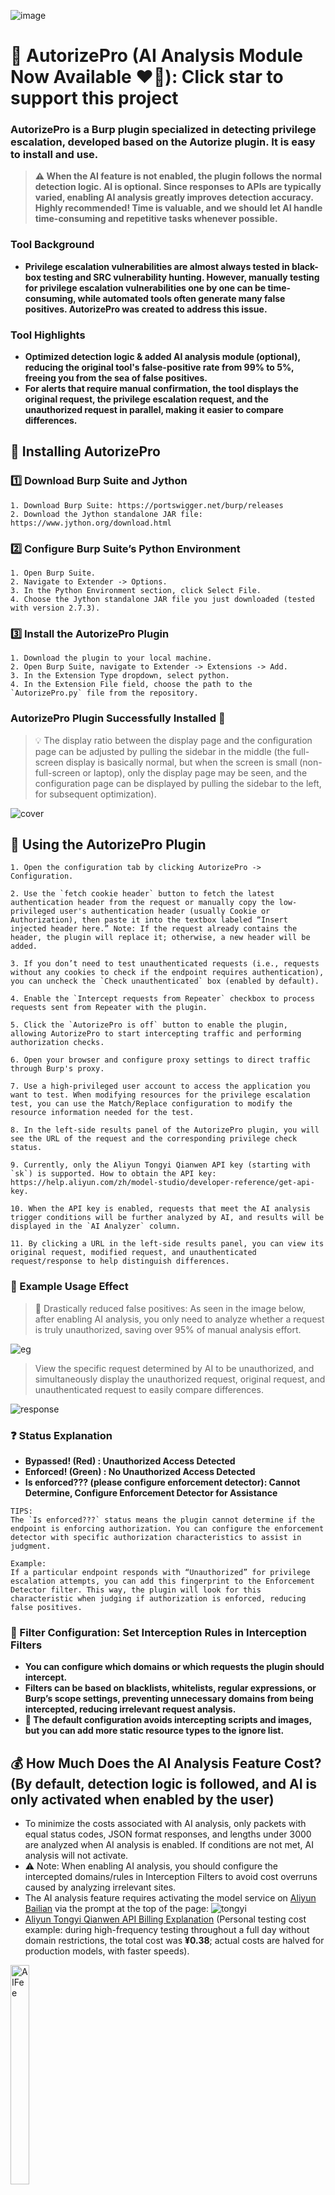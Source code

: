 ![image](https://github.com/user-attachments/assets/e61f8069-f775-419d-b020-37d0f0ee1227)

# 🧿 AutorizePro (AI Analysis Module Now Available ❤️‍🔥):  Click star to support this project
### AutorizePro is a Burp plugin specialized in detecting privilege escalation, developed based on the Autorize plugin. It is easy to install and use.
> **⚠️ When the AI feature is not enabled, the plugin follows the normal detection logic. AI is optional. Since responses to APIs are typically varied, enabling AI analysis greatly improves detection accuracy. Highly recommended! Time is valuable, and we should let AI handle time-consuming and repetitive tasks whenever possible.**

### Tool Background
- **Privilege escalation vulnerabilities are almost always tested in black-box testing and SRC vulnerability hunting. However, manually testing for privilege escalation vulnerabilities one by one can be time-consuming, while automated tools often generate many false positives. AutorizePro was created to address this issue.**

### Tool Highlights
- **Optimized detection logic & added AI analysis module (optional), reducing the original tool's false-positive rate from 99% to 5%, freeing you from the sea of false positives.**
- **For alerts that require manual confirmation, the tool displays the original request, the privilege escalation request, and the unauthorized request in parallel, making it easier to compare differences.**

## 🔧 Installing AutorizePro
### 1️⃣ Download Burp Suite and Jython

    1. Download Burp Suite: https://portswigger.net/burp/releases
    2. Download the Jython standalone JAR file: https://www.jython.org/download.html

### 2️⃣ Configure Burp Suite’s Python Environment

	1. Open Burp Suite.
	2. Navigate to Extender -> Options.
	3. In the Python Environment section, click Select File.
	4. Choose the Jython standalone JAR file you just downloaded (tested with version 2.7.3).

### 3️⃣ Install the AutorizePro Plugin
	1. Download the plugin to your local machine.
    2. Open Burp Suite, navigate to Extender -> Extensions -> Add.
    3. In the Extension Type dropdown, select python.
    4. In the Extension File field, choose the path to the `AutorizePro.py` file from the repository.

### AutorizePro Plugin Successfully Installed 🎉
> 💡 The display ratio between the display page and the configuration page can be adjusted by pulling the sidebar in the middle (the full-screen display is basically normal, but when the screen is small (non-full-screen or laptop), only the display page may be seen, and the configuration page can be displayed by pulling the sidebar to the left, for subsequent optimization).

![cover](imgs/cover.png)

## 🔫 Using the AutorizePro Plugin
    1. Open the configuration tab by clicking AutorizePro -> Configuration.

    2. Use the `fetch cookie header` button to fetch the latest authentication header from the request or manually copy the low-privileged user's authentication header (usually Cookie or Authorization), then paste it into the textbox labeled “Insert injected header here.” Note: If the request already contains the header, the plugin will replace it; otherwise, a new header will be added.

    3. If you don’t need to test unauthenticated requests (i.e., requests without any cookies to check if the endpoint requires authentication), you can uncheck the `Check unauthenticated` box (enabled by default).

    4. Enable the `Intercept requests from Repeater` checkbox to process requests sent from Repeater with the plugin.

    5. Click the `AutorizePro is off` button to enable the plugin, allowing AutorizePro to start intercepting traffic and performing authorization checks.

    6. Open your browser and configure proxy settings to direct traffic through Burp's proxy.

    7. Use a high-privileged user account to access the application you want to test. When modifying resources for the privilege escalation test, you can use the Match/Replace configuration to modify the resource information needed for the test.

    8. In the left-side results panel of the AutorizePro plugin, you will see the URL of the request and the corresponding privilege check status.

    9. Currently, only the Aliyun Tongyi Qianwen API key (starting with `sk`) is supported. How to obtain the API key: https://help.aliyun.com/zh/model-studio/developer-reference/get-api-key.

    10. When the API key is enabled, requests that meet the AI analysis trigger conditions will be further analyzed by AI, and results will be displayed in the `AI Analyzer` column.

    11. By clicking a URL in the left-side results panel, you can view its original request, modified request, and unauthenticated request/response to help distinguish differences.

### 🌠 Example Usage Effect
> 🌟 Drastically reduced false positives: As seen in the image below, after enabling AI analysis, you only need to analyze whether a request is truly unauthorized, saving over 95% of manual analysis effort.

![eg](imgs/eg.png)
> View the specific request determined by AI to be unauthorized, and simultaneously display the unauthorized request, original request, and unauthenticated request to easily compare differences.

![response](imgs/response.png)

### ❓ Status Explanation
- **Bypassed! (Red) : Unauthorized Access Detected**
- **Enforced! (Green) : No Unauthorized Access Detected**
- **Is enforced??? (please configure enforcement detector): Cannot Determine, Configure Enforcement Detector for Assistance**

```angular2html
TIPS:
The `Is enforced???` status means the plugin cannot determine if the endpoint is enforcing authorization. You can configure the enforcement detector with specific authorization characteristics to assist in judgment.

Example:
If a particular endpoint responds with “Unauthorized” for privilege escalation attempts, you can add this fingerprint to the Enforcement Detector filter. This way, the plugin will look for this characteristic when judging if authorization is enforced, reducing false positives.
```

### 🚰 Filter Configuration: Set Interception Rules in Interception Filters

- **You can configure which domains or which requests the plugin should intercept.**
- **Filters can be based on blacklists, whitelists, regular expressions, or Burp’s scope settings, preventing unnecessary domains from being intercepted, reducing irrelevant request analysis.**
- **🌟 The default configuration avoids intercepting scripts and images, but you can add more static resource types to the ignore list.**

## 💰 How Much Does the AI Analysis Feature Cost? (By default, detection logic is followed, and AI is only activated when enabled by the user)
- To minimize the costs associated with AI analysis, only packets with equal status codes, JSON format responses, and lengths under 3000 are analyzed when AI analysis is enabled. If conditions are not met, AI analysis will not activate.  
- ⚠️ Note: When enabling AI analysis, you should configure the intercepted domains/rules in Interception Filters to avoid cost overruns caused by analyzing irrelevant sites.
- The AI analysis feature requires activating the model service on [Aliyun Bailian](https://bailian.console.aliyun.com/#/home) via the prompt at the top of the page:
![tongyi](imgs/tongyi.png)
- [Aliyun Tongyi Qianwen API Billing Explanation](https://help.aliyun.com/zh/model-studio/billing-for-model-studio) (Personal testing cost example: during high-frequency testing throughout a full day without domain restrictions, the total cost was **¥0.38**; actual costs are halved for production models, with faster speeds).
<p>
    <img alt="AIFee" src="https://suleo.wang/img/AutorizePro/ai_fee.jpg" width="30%" height="30%" style="max-width:20%;">
</p>

## ⛪ Discussion
* Bug reports or feature suggestions [Click Here](https://github.com/sule01u/AutorizePro/issues)
* PRs Welcome
* WeChat Public Account: **Scan to follow Bù Dǒng Ānquán for more security insights**
<p>
    <img alt="QR-code" src="https://suleo.wang/img/mine.png" width="30%" height="30%" style="max-width:20%;">
</p>

## 🤗 Acknowledgments
**This product is developed based on the [Autorize](https://github.com/Quitten/Autorize) plugin. Thanks to Barak Tawily.**

## 📑 Licenses

The following disclaimer is added in addition to the original agreement. If there is a conflict with the original agreement, the disclaimer takes precedence.

<u>When using this tool for detection, you must ensure that the behavior complies with local laws and regulations, and you have obtained sufficient authorization. Unauthorized penetration testing is prohibited. Unauthorized penetration testing after secondary development is also prohibited.

If any illegal activity occurs during the use of this tool, you will be solely responsible for the consequences. The developer will not bear any legal or joint liability.</u>

Before using this tool, you must carefully read and fully understand the terms. Limitations, disclaimers, or other clauses involving significant rights and interests may be highlighted with bold or underlined text to draw your attention. Unless you have fully read, understood, and accepted all the terms of this agreement, please do not use this tool. Your use or any other express or implied acceptance of this agreement means you have read and agreed to be bound by its terms.
